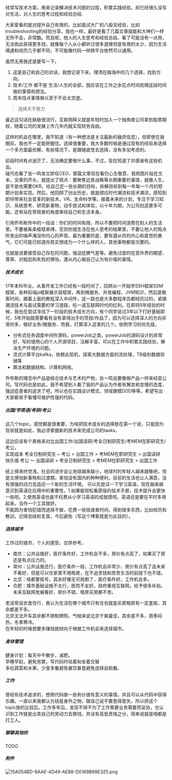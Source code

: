 经常写技术方案，用来记录解决技术问题的过程，积累实践经验。却已经很久没写对生活，对人生的思考过程和经验总结. 

大家爱看的是对提升自己有用的，比如面试大厂的八股文经验，比如troubleshooting的经验分享，我也一样，最好是看了几篇文章就能和大神们一样无所不会，非常酷。而且呢，他人的人生思考和经验总结，看了可能没有一点用，无法依此获得更多钱，就像每个人从小都听过很多道理但是有用的太少，因为生活境遇和经历几乎都不同，不可能像代码一样跨平台依然可以通用。 

虽然无用我还是要写一下。
1. 这是自己和自己的对话，我想记录下来，理清在脑海中的几个选择，找到方向。
1. 技术/工作 都不是 生活/人生的全部，我应该在工作之余花点时间梳理这段时间做的事情和想法。
1. 周末找点事情做以至于不会太空虚。  


> 选择大于努力

最近这句话在脉脉很流行，互联网释义就是年轻时加入一个独角兽公司拿到股票期权，随着公司的发展上市几年内就实现财务自由。  

这样的机会在哪里，我不知道（有一种想法是关注最新的融资信息），但即使在我眼前，我也不一定能把握住。选择很重要，我大多数时候是通过现有的经验来选择一个多方面最优解，有些情况下，是跟随直觉去选择，没有多加考虑的。

前段时间有点迷茫了，无法确定要做什么事，不过，现在知道了并感谢有这些机会。  
碰巧也看了张一鸣发文卸任CEO，那篇文章现在看仍心生敬意，我把图片贴在文末。文章的开头，就提出了观点：要聚焦远景战略等长期重要的事情，就像人生，是不是也需要OKR，给自己定一些长期的目标，拆解目标到每一年每一个月的短期计划来实现。然后，他回顾了创业历史，就是顺应时代潮流和技术潮流，感知到即将带来社会变革的新技术。VR，生命科学等。接着未来的计划，专注于学习知识、系统思考、研究新事物，动手尝试和体验，以十年为期，为公司创造更多可能。还有站在旁观者的角度审视自己和生活本身。  

引用乔布斯传中的一段话：你们的时间有限，所以不要把时间浪费在别人的生活里。不要被条条框框束缚，否则你就生活在他人思考的结果里。不要让他人的观点所发出的噪声淹没你内心的声音。最为重要的是，要有遵从你的内心和直觉的勇气，它们可能已知道你其实想成为一个什么样的人，其他事物都是次要的。 

也就是说要接受自己存在的问题，强迫症脾气差等。避免过度的在意外界的期望、尊荣、对尴尬和失败的惧怕，遵从内心做自己认为有价值的事情。

##### 技术成长
17年本科毕业，从事开发工作已经有一段时间了，回顾从一开始学SSH框架SSM框架，各种前端js框架展示层框架，再到微服务，并发编程，JVM知识，然后是极客时间，跟着上面的教程深入中间件，这一路也是大多数程序员都经历过的，紧跟潮流技术与面试需要的学习道路，吃一波互联网时代的红利。在即将5年经验的时候，我也在尝试寻找下一阶段的技术成长方向，有个同学说过3年以下打好基础即可，5年开始就需要看有没有拿得出手的项目/作品了，因为可以选择深入的方向非常的多，做好业务/微服务，而我，打算深入这里的几个。依照学习的优先级。
- 分布式任务调度中间件源码，powerJob之类，powerJob的源码设计的非常好，写的很用心的个人开源项目，注解丰富，可以在工作中积累实践经验，解决生产环境的问题。
- 流式计算平台kafka，依赖此契机，探索大数据方面的流处理，TB级别数据存储等
- 算法和数据结构、计算机网络。

乔布斯的理念中产品是结合技术与艺术的产物，张一鸣说要像做产品一样来经营公司。写代码也是如此，我不希望别人看了我的产品认为作者有懈怠和怠慢的态度，强迫症患者的追求了吧，所以也在实践设计模式、领域建模DDD等等，希望写出大家都易于看懂可维护性强的代码。  

##### 出国/学英语/考研/考公
这几个topic，感觉都是很重要，为啥把技术成长的选择放在第一个说，只是因为现状就是如此，我必须掌握新的技术来完成公司的tasks。

这边应该有个表格来对比出国工作/出国读研/考全日制研究生/考MEM在职研究生/考公，  
实现成本 考全日制研究生 ~ 考公 > 出国工作 > 考MEM在职研究生 > 出国读研    
快乐值 考公 ～ 出国读研 > 考全日制研究生 > 考MEM在职研究生 > 出国工作

纸上得来终觉浅，社会的进步会让地球越来越小，地球村的年轻人越来越像吧，但是又惧怕新事物和过渡期，害怕没有国内的种种便利，目前的生活也让人满意，没有很强的动力去适应一个新的生活环境。
可以先尝试一下学习英语，现在越来越意识到英语在应用中的重要性，1.如果能轻松看原版的技术手册，技术提升会更快一些吧。2.使用英语也是不枉费从小学习英语的成就感吧。英语还是要在平时多用起来，当作一个工具就好。  
不能因为害怕犯错而选择不做，花费一些钱或者时间，得到很多东西，比如经历和教训，记得总结和复盘，今后避免（写这个博客就是为此目的）。

##### 选择城市
工作过的城市，个人的感受，仅供参考。
- 南京：公共设施好，医疗条件好，工作机会不多，房价有点高了，如果买了房还是有点压力的。
- 常州：公共设施还行，医疗条件一般，工作机会非常少，房价有点高了且未来不看好，但是可以住家里不用租房，在不追求钱和昂贵生活的前提下也不错。
- 北京：啥都要摇号，其余好像无可挑剔了，医疗条件好，工作机会多。
- 合肥：城市基础设施不太行，医院不友好。政府重视互联网，给予很多补贴，未来互联网发展看好，房价不错，租房买房都不贵。

老话常说衣食住行，我认为生活在哪个城市只有住也就是买房租房有一定差距，其余都差不多。  
北京无法开车其余都不限制牌照。气候来说北京干爽最佳，其余差不多，雨季闷热，冬季寒冷。   
在年轻的时候想要多赚钱就倾向于根据工作机会来选择城市。

##### 身体管理
健身计划：每天中午散步，减肥。  
早睡早起，避免劳累，写代码时站着和坐着交替  
多吃蔬菜和水果，少食多餐避免暴饮暴食避免选择自助餐。  


##### 工作
曾经有技术追求的，想用代码做一些有价值有意义的事情。并且可以从代码中获得乐趣。一直以来我都认为钱是身外之物，跟自己说不要患得患失，所以把这个topic放的比较后。工作多年后，发现不得不为了工作需要业务需要而妥协，也认识到工作就是出卖自己的劳动力去换钱，并没有高低贵贱之分，简单说就是咱都是打工人。

##### 聊聊其他的
TODO

##### 附件

![15A054BD-8AAE-4D49-AE88-D0169B69E325.png](https://p9-juejin.byteimg.com/tos-cn-i-k3u1fbpfcp/c7986e9b0f1f4565a07d946fab63ccd9~tplv-k3u1fbpfcp-watermark.image)
